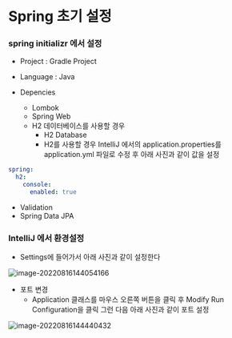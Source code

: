 # Spring 초기 설정

### spring initializr 에서 설정

- Project : Gradle Project 

- Language : Java
- Depencies
  - Lombok
  - Spring Web
  - H2 데이터베이스를 사용할 경우 
    - H2 Database
    - H2를 사용할 경우 IntelliJ 에서의 application.properties를 application.yml 파일로 수정 후 아래 사진과 같이 값을 설정 

```yaml
spring:
  h2:
    console:
      enabled: true
```



- Validation
- Spring Data JPA



### IntelliJ 에서 환경설정

- Settings에 들어가서 아래 사진과 같이 설정한다

![image-20220816144054166](https://raw.githubusercontent.com/jaeseonNamgung/img_repo/main/img/image-20220816144054166.png)



- 포트 변경
  - Application 클래스를 마우스 오른쪽 버튼을 클릭 후 Modify Run Configuration을 클릭 그런 다음 아래 사진과 같이 포트 설정

![image-20220816144440432](https://raw.githubusercontent.com/jaeseonNamgung/img_repo/main/img/image-20220816144440432.png)